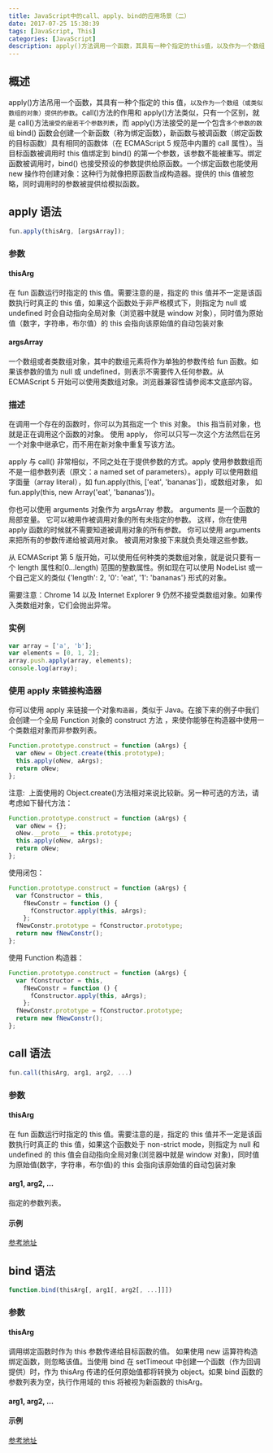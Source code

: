 ```yaml
---
title: JavaScript中的call、apply、bind的应用场景（二）
date: 2017-07-25 15:38:39
tags: [JavaScript, This]
categories: [JavaScript]
description: apply()方法调用一个函数，其具有一种个指定的this值，以及作为一个数组（或类似数组的对象）提供的参数。call()方法的作用和apply()方法类似，只有一个区别，就是call()方法接受的是若干个参数列表，而apply()方法接受的是一个包含多个参数的数组。
---
```


## 概述

apply()方法吊用一个函数，其具有一种个指定的 this 值，`以及作为一个数组（或类似数组的对象）提供的参数`。call()方法的作用和 apply()方法类似，只有一个区别，就是 call()方法`接受的是若干个参数列表`，而 apply()方法接受的是一个包含`多个参数的数组`
bind() 函数会创建一个新函数（称为绑定函数），新函数与被调函数（绑定函数的目标函数）具有相同的函数体（在 ECMAScript 5 规范中内置的 call 属性）。当目标函数被调用时 this 值绑定到 bind() 的第一个参数，该参数不能被重写。绑定函数被调用时，bind() 也接受预设的参数提供给原函数。一个绑定函数也能使用 new 操作符创建对象：这种行为就像把原函数当成构造器。提供的 this 值被忽略，同时调用时的参数被提供给模拟函数。

## apply 语法

```javascript
fun.apply(thisArg, [argsArray]);
```

### 参数

#### thisArg

在 fun 函数运行时指定的 this 值。需要注意的是，指定的 this 值并不一定是该函数执行时真正的 this 值，如果这个函数处于非严格模式下，则指定为 null 或 undefined 时会自动指向全局对象（浏览器中就是 window 对象），同时值为原始值（数字，字符串，布尔值）的 this 会指向该原始值的自动包装对象

#### argsArray

一个数组或者类数组对象，其中的数组元素将作为单独的参数传给 fun 函数。如果该参数的值为 null 或 undefined，则表示不需要传入任何参数。从 ECMAScript 5 开始可以使用类数组对象。浏览器兼容性请参阅本文底部内容。

### 描述

在调用一个存在的函数时，你可以为其指定一个 this 对象。 this 指当前对象，也就是正在调用这个函数的对象。 使用 apply， 你可以只写一次这个方法然后在另一个对象中继承它，而不用在新对象中重复写该方法。

apply 与 call() 非常相似，不同之处在于提供参数的方式。apply 使用参数数组而不是一组参数列表（原文：a named set of parameters）。apply 可以使用数组字面量（array literal），如 fun.apply(this, ['eat', 'bananas'])，或数组对象， 如 fun.apply(this, new Array('eat', 'bananas'))。

你也可以使用 arguments 对象作为 argsArray 参数。 arguments 是一个函数的局部变量。 它可以被用作被调用对象的所有未指定的参数。 这样，你在使用 apply 函数的时候就不需要知道被调用对象的所有参数。 你可以使用 arguments 来把所有的参数传递给被调用对象。 被调用对象接下来就负责处理这些参数。

从 ECMAScript 第 5 版开始，可以使用任何种类的类数组对象，就是说只要有一个 length 属性和[0...length) 范围的整数属性。例如现在可以使用 NodeList 或一个自己定义的类似 {'length': 2, '0': 'eat', '1': 'bananas'} 形式的对象。

需要注意：Chrome 14 以及 Internet Explorer 9 仍然不接受类数组对象。如果传入类数组对象，它们会抛出异常。

### 实例

```javascript
var array = ['a', 'b'];
var elements = [0, 1, 2];
array.push.apply(array, elements);
console.log(array);
```

### 使用 apply 来链接构造器

你可以使用 apply 来链接一个对象`构造器`，类似于 Java。在接下来的例子中我们会创建一个全局 Function 对象的 construct 方法 ，来使你能够在构造器中使用一个类数组对象而非参数列表。

```javascript
Function.prototype.construct = function (aArgs) {
  var oNew = Object.create(this.prototype);
  this.apply(oNew, aArgs);
  return oNew;
};
```

注意:  上面使用的 Object.create()方法相对来说比较新。另一种可选的方法，请考虑如下替代方法：

```javascript
Function.prototype.construct = function (aArgs) {
  var oNew = {};
  oNew.__proto__ = this.prototype;
  this.apply(oNew, aArgs);
  return oNew;
};
```

使用闭包：

```javascript
Function.prototype.construct = function (aArgs) {
  var fConstructor = this,
    fNewConstr = function () {
      fConstructor.apply(this, aArgs);
    };
  fNewConstr.prototype = fConstructor.prototype;
  return new fNewConstr();
};
```

使用 Function 构造器：

```javascript
Function.prototype.construct = function (aArgs) {
  var fConstructor = this,
    fNewConstr = function () {
      fConstructor.apply(this, aArgs);
    };
  fNewConstr.prototype = fConstructor.prototype;
  return new fNewConstr();
};
```

## call 语法

```javascript
fun.call(thisArg, arg1, arg2, ...)
```

### 参数

#### thisArg

在 fun 函数运行时指定的 this 值。需要注意的是，指定的 this 值并不一定是该函数执行时真正的 this 值，如果这个函数处于 non-strict mode，则指定为 null 和 undefined 的 this 值会自动指向全局对象(浏览器中就是 window 对象)，同时值为原始值(数字，字符串，布尔值)的 this 会指向该原始值的自动包装对象

#### arg1, arg2, ...

指定的参数列表。

#### 示例

[参考地址](https://developer.mozilla.org/zh-CN/docs/Web/JavaScript/Reference/Global_Objects/Function/call)

## bind 语法

```javascript
function.bind(thisArg[, arg1[, arg2[, ...]]])
```

### 参数

#### thisArg

调用绑定函数时作为 this 参数传递给目标函数的值。 如果使用 new 运算符构造绑定函数，则忽略该值。当使用 bind 在 setTimeout 中创建一个函数（作为回调提供）时，作为 thisArg 传递的任何原始值都将转换为 object。如果 bind 函数的参数列表为空，执行作用域的 this 将被视为新函数的 thisArg。

#### arg1, arg2, ...

#### 示例

[参考地址](https://developer.mozilla.org/zh-CN/docs/Web/JavaScript/Reference/Global_Objects/Function/bind)
